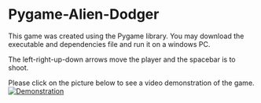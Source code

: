 # Pygame-Alien-Dodger
This game was created using the Pygame library. 
You may download the executable and dependencies file and run it on a windows PC.

The left-right-up-down arrows move the player and the spacebar is to shoot.



Please click on the picture below to see a video demonstration of the game.
[![Demonstration](https://github.com/danialesaid/Personal-Projects-Pygame-Alien-Dodger/blob/master/Image%20of%20game.png)](https://www.youtube.com/watch?v=6u7OlAsi2BU&feature=youtu.be)
